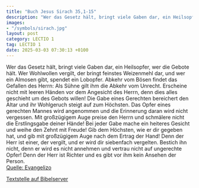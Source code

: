 ```yaml
---
title: "Buch Jesus Sirach 35,1-15"
description: "Wer das Gesetz hält, bringt viele Gaben dar, ein Heilsopfer, wer die Gebote hält. Wer Wohlwollen vergilt, der bringt feinstes Weizenmehl dar, und wer ein Almosen gibt, spendet ein Lobopfer. Abkehr vom Bösen findet das Gefallen des Herrn: Als Sühne gilt ihm die Abkehr vom Unrecht....."
images:
- "/symbols/sirach.jpg"
layout: post
category: LECTIO 1
tag: LECTIO 1
date: 2025-03-03 07:30:13 +0100
---
```

Wer das Gesetz hält, bringt viele Gaben dar,
ein Heilsopfer, wer die Gebote hält.
Wer Wohlwollen vergilt, der bringt feinstes Weizenmehl dar,
und wer ein Almosen gibt, spendet ein Lobopfer.
Abkehr vom Bösen findet das Gefallen des Herrn: Als Sühne gilt ihm die Abkehr vom Unrecht.
Erscheine nicht mit leeren Händen vor dem Angesicht des Herrn,
denn dies alles geschieht um des Gebots willen!
Die Gabe eines Gerechten bereichert den Altar und ihr Wohlgeruch steigt auf zum Höchsten.<!--more-->
Das Opfer eines gerechten Mannes wird angenommen und die Erinnerung daran wird nicht vergessen.
Mit großzügigem Auge preise den Herrn und schmälere nicht die Erstlingsgabe deiner Hände!
Bei jeder Gabe mache ein heiteres Gesicht und weihe den Zehnt mit Freude!
Gib dem Höchsten, wie er dir gegeben hat, und gib mit großzügigem Auge nach dem Ertrag der Hand!
Denn der Herr ist einer, der vergilt, und er wird dir siebenfach vergelten.
Bestich ihn nicht, denn er wird es nicht annehmen
und vertrau nicht auf ungerechte Opfer! Denn der Herr ist Richter und es gibt vor ihm kein Ansehen der Person.<br>
[Quelle: Evangelizo](https://evangeliumtagfuertag.org/DE/gospel)

[Textstelle auf Bibelserver](https://www.bibleserver.com/EU/Sirach35,1-15)
